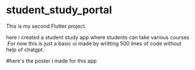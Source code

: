 # student_study_portal

This is my second Flutter project.

here i created a student study app where students can take various courses .For now this is just a basic ui made by writting 500 lines of code
without help of chatgpt.

#here's the poster i made for this app
